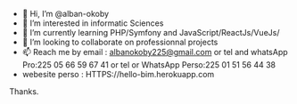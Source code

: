 - 👋 Hi, I’m @alban-okoby
- 👀 I’m interested in informatic Sciences
- 🌱 I’m currently learning PHP/Symfony and JavaScript/ReactJs/VueJs/
- 💞️ I’m looking to collaborate on professionnal projects
- 📫 Reach me by email : albanokoby225@gmail.com or tel and whatsApp Pro:225 05 66 59 67 41 or tel or WhatsApp Perso:225 01 51 56 44 38
- webesite perso : HTTPS://hello-bim.herokuapp.com 

Thanks.

<!---
alban-okoby/alban-okoby is a ✨ special ✨ repository because its `README.md` (this file) appears on your GitHub profile.
You can click the Preview link to take a look at your changes.
--->
